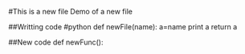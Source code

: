 #This is a new file
Demo of a new file

##Writting code
	#python
	def newFile(name):
		a=name
		print a
		return a

##New code
	def newFunc():

